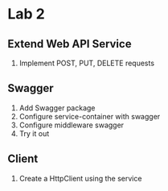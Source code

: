 # Lab 2

## Extend Web API Service

1. Implement POST, PUT, DELETE requests

## Swagger

1. Add Swagger package
2. Configure service-container with swagger
3. Configure middleware swagger
4. Try it out

## Client

1. Create a HttpClient using the service